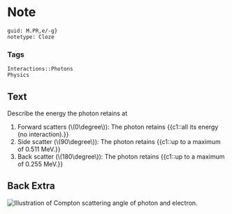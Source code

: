 # Note
```
guid: M.PR,e/-g}
notetype: Cloze
```

### Tags
```
Interactions::Photons
Physics
```

## Text
Describe the energy the photon retains at
<ol><li>Forward scatters (\(0\degree\)): The photon retains {{c1::all its energy (no interaction).}}</li><li>Side scatter (\(90\degree\)): The photon retains {{c1::up to a maximum of 0.511 MeV.}}</li><li>Back scatter (\(180\degree\)): The photon retains {{c1::up to a maximum of 0.255 MeV.}}</li></ol>

## Back Extra
<img alt="Illustration of Compton scattering angle of photon and electron." src="Compton-scattering-OMP.png">
